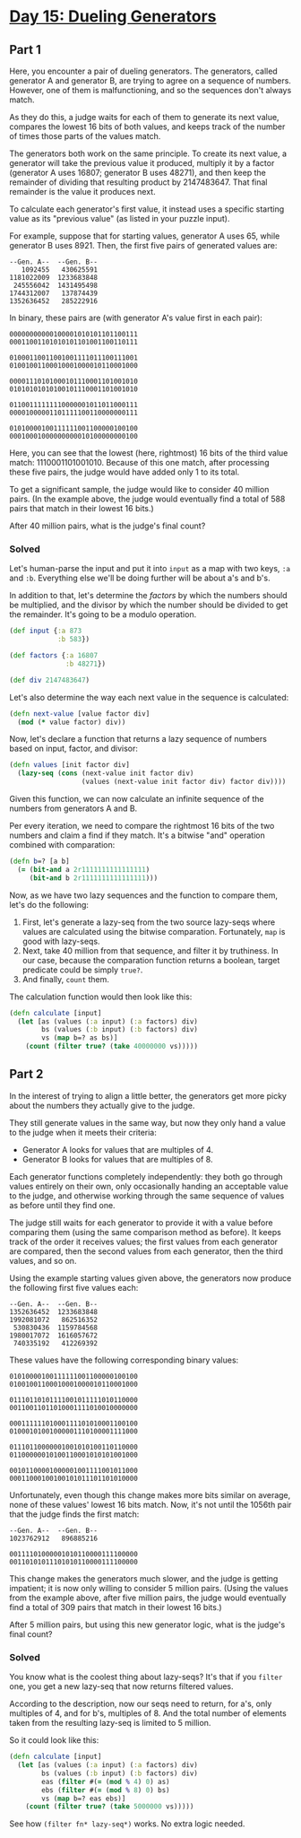 # [Day 15: Dueling Generators](http://adventofcode.com/2017/day/15)

## Part 1

Here, you encounter a pair of dueling generators. The generators, called generator A and generator B, are trying to agree on a sequence of numbers. However, one of them is malfunctioning, and so the sequences don't always match.

As they do this, a judge waits for each of them to generate its next value, compares the lowest 16 bits of both values, and keeps track of the number of times those parts of the values match.

The generators both work on the same principle. To create its next value, a generator will take the previous value it produced, multiply it by a factor (generator A uses 16807; generator B uses 48271), and then keep the remainder of dividing that resulting product by 2147483647. That final remainder is the value it produces next.

To calculate each generator's first value, it instead uses a specific starting value as its "previous value" (as listed in your puzzle input).

For example, suppose that for starting values, generator A uses 65, while generator B uses 8921. Then, the first five pairs of generated values are:

```
--Gen. A--  --Gen. B--
   1092455   430625591
1181022009  1233683848
 245556042  1431495498
1744312007   137874439
1352636452   285222916
```

In binary, these pairs are (with generator A's value first in each pair):

```
00000000000100001010101101100111
00011001101010101101001100110111

01000110011001001111011100111001
01001001100010001000010110001000

00001110101000101110001101001010
01010101010100101110001101001010

01100111111110000001011011000111
00001000001101111100110000000111

01010000100111111001100000100100
00010001000000000010100000000100
```

Here, you can see that the lowest (here, rightmost) 16 bits of the third value match: 1110001101001010. Because of this one match, after processing these five pairs, the judge would have added only 1 to its total.

To get a significant sample, the judge would like to consider 40 million pairs. (In the example above, the judge would eventually find a total of 588 pairs that match in their lowest 16 bits.)

After 40 million pairs, what is the judge's final count?

### Solved

Let's human-parse the input and put it into `input` as a map with two keys, `:a` and `:b`. Everything else we'll be doing further will be about a's and b's.

In addition to that, let's determine the _factors_ by which the numbers should be multiplied, and the divisor by which the number should be divided to get the remainder. It's going to be a modulo operation.

```clojure
(def input {:a 873
            :b 583})

(def factors {:a 16807
              :b 48271})

(def div 2147483647)
```

Let's also determine the way each next value in the sequence is calculated:

```clojure
(defn next-value [value factor div]
  (mod (* value factor) div))
```

Now, let's declare a function that returns a lazy sequence of numbers based on input, factor, and divisor:

```clojure
(defn values [init factor div]
  (lazy-seq (cons (next-value init factor div)
                  (values (next-value init factor div) factor div))))
```

Given this function, we can now calculate an infinite sequence of the numbers from generators A and B.

Per every iteration, we need to compare the rightmost 16 bits of the two numbers and claim a find if they match. It's a bitwise "and" operation combined with comparation:

```clojure
(defn b=? [a b]
  (= (bit-and a 2r1111111111111111)
     (bit-and b 2r1111111111111111)))
```

Now, as we have two lazy sequences and the function to compare them, let's do the following:

1. First, let's generate a lazy-seq from the two source lazy-seqs where values are calculated using the bitwise comparation. Fortunately, `map` is good with lazy-seqs.
2. Next, take 40 million from that sequence, and filter it by truthiness. In our case, because the comparation function returns a boolean, target predicate could be simply `true?`.
3. And finally, `count` them.

The calculation function would then look like this:

```clojure
(defn calculate [input]
  (let [as (values (:a input) (:a factors) div)
        bs (values (:b input) (:b factors) div)
        vs (map b=? as bs)]
    (count (filter true? (take 40000000 vs)))))
```

## Part 2

In the interest of trying to align a little better, the generators get more picky about the numbers they actually give to the judge.

They still generate values in the same way, but now they only hand a value to the judge when it meets their criteria:

- Generator A looks for values that are multiples of 4.
- Generator B looks for values that are multiples of 8.

Each generator functions completely independently: they both go through values entirely on their own, only occasionally handing an acceptable value to the judge, and otherwise working through the same sequence of values as before until they find one.

The judge still waits for each generator to provide it with a value before comparing them (using the same comparison method as before). It keeps track of the order it receives values; the first values from each generator are compared, then the second values from each generator, then the third values, and so on.

Using the example starting values given above, the generators now produce the following first five values each:

```
--Gen. A--  --Gen. B--
1352636452  1233683848
1992081072   862516352
 530830436  1159784568
1980017072  1616057672
 740335192   412269392
```

These values have the following corresponding binary values:

```
01010000100111111001100000100100
01001001100010001000010110001000

01110110101111001011111010110000
00110011011010001111010010000000

00011111101000111101010001100100
01000101001000001110100001111000

01110110000001001010100110110000
01100000010100110001010101001000

00101100001000001001111001011000
00011000100100101011101101010000
```

Unfortunately, even though this change makes more bits similar on average, none of these values' lowest 16 bits match. Now, it's not until the 1056th pair that the judge finds the first match:

```
--Gen. A--  --Gen. B--
1023762912   896885216

00111101000001010110000111100000
00110101011101010110000111100000
```

This change makes the generators much slower, and the judge is getting impatient; it is now only willing to consider 5 million pairs. (Using the values from the example above, after five million pairs, the judge would eventually find a total of 309 pairs that match in their lowest 16 bits.)

After 5 million pairs, but using this new generator logic, what is the judge's final count?

### Solved

You know what is the coolest thing about lazy-seqs? It's that if you `filter` one, you get a new lazy-seq that now returns filtered values.

According to the description, now our seqs need to return, for a's, only multiples of 4, and for b's, multiples of 8. And the total number of elements taken from the resulting lazy-seq is limited to 5 million.

So it could look like this:

```clojure
(defn calculate [input]
  (let [as (values (:a input) (:a factors) div)
        bs (values (:b input) (:b factors) div)
        eas (filter #(= (mod % 4) 0) as)
        ebs (filter #(= (mod % 8) 0) bs)
        vs (map b=? eas ebs)]
    (count (filter true? (take 5000000 vs)))))
```

See how `(filter fn* lazy-seq*)` works. No extra logic needed.
